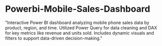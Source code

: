 # Powerbi-Mobile-Sales-Dashboard
"Interactive Power BI dashboard analyzing mobile phone sales data by product, region, and time. Utilized Power Query for data cleaning and DAX for key metrics like revenue and units sold. Includes dynamic visuals and filters to support data-driven decision-making."
